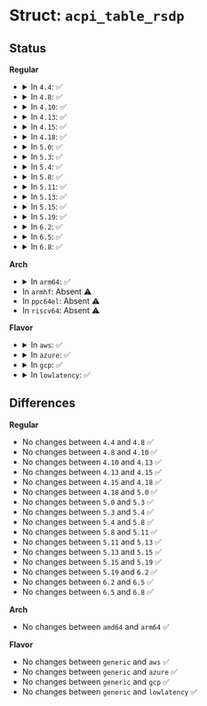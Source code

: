 # Struct: <code>acpi_table_rsdp</code>

## Status
<b>Regular</b>
<ul>
<li>
<details>
<summary>In <code>4.4</code>: ✅</summary>

```c
struct acpi_table_rsdp {
    char signature[8];
    u8 checksum;
    char oem_id[6];
    u8 revision;
    u32 rsdt_physical_address;
    u32 length;
    u64 xsdt_physical_address;
    u8 extended_checksum;
    u8 reserved[3];
};
```
</details>
</li>
<li>
<details>
<summary>In <code>4.8</code>: ✅</summary>

```c
struct acpi_table_rsdp {
    char signature[8];
    u8 checksum;
    char oem_id[6];
    u8 revision;
    u32 rsdt_physical_address;
    u32 length;
    u64 xsdt_physical_address;
    u8 extended_checksum;
    u8 reserved[3];
};
```
</details>
</li>
<li>
<details>
<summary>In <code>4.10</code>: ✅</summary>

```c
struct acpi_table_rsdp {
    char signature[8];
    u8 checksum;
    char oem_id[6];
    u8 revision;
    u32 rsdt_physical_address;
    u32 length;
    u64 xsdt_physical_address;
    u8 extended_checksum;
    u8 reserved[3];
};
```
</details>
</li>
<li>
<details>
<summary>In <code>4.13</code>: ✅</summary>

```c
struct acpi_table_rsdp {
    char signature[8];
    u8 checksum;
    char oem_id[6];
    u8 revision;
    u32 rsdt_physical_address;
    u32 length;
    u64 xsdt_physical_address;
    u8 extended_checksum;
    u8 reserved[3];
};
```
</details>
</li>
<li>
<details>
<summary>In <code>4.15</code>: ✅</summary>

```c
struct acpi_table_rsdp {
    char signature[8];
    u8 checksum;
    char oem_id[6];
    u8 revision;
    u32 rsdt_physical_address;
    u32 length;
    u64 xsdt_physical_address;
    u8 extended_checksum;
    u8 reserved[3];
};
```
</details>
</li>
<li>
<details>
<summary>In <code>4.18</code>: ✅</summary>

```c
struct acpi_table_rsdp {
    char signature[8];
    u8 checksum;
    char oem_id[6];
    u8 revision;
    u32 rsdt_physical_address;
    u32 length;
    u64 xsdt_physical_address;
    u8 extended_checksum;
    u8 reserved[3];
};
```
</details>
</li>
<li>
<details>
<summary>In <code>5.0</code>: ✅</summary>

```c
struct acpi_table_rsdp {
    char signature[8];
    u8 checksum;
    char oem_id[6];
    u8 revision;
    u32 rsdt_physical_address;
    u32 length;
    u64 xsdt_physical_address;
    u8 extended_checksum;
    u8 reserved[3];
};
```
</details>
</li>
<li>
<details>
<summary>In <code>5.3</code>: ✅</summary>

```c
struct acpi_table_rsdp {
    char signature[8];
    u8 checksum;
    char oem_id[6];
    u8 revision;
    u32 rsdt_physical_address;
    u32 length;
    u64 xsdt_physical_address;
    u8 extended_checksum;
    u8 reserved[3];
};
```
</details>
</li>
<li>
<details>
<summary>In <code>5.4</code>: ✅</summary>

```c
struct acpi_table_rsdp {
    char signature[8];
    u8 checksum;
    char oem_id[6];
    u8 revision;
    u32 rsdt_physical_address;
    u32 length;
    u64 xsdt_physical_address;
    u8 extended_checksum;
    u8 reserved[3];
};
```
</details>
</li>
<li>
<details>
<summary>In <code>5.8</code>: ✅</summary>

```c
struct acpi_table_rsdp {
    char signature[8];
    u8 checksum;
    char oem_id[6];
    u8 revision;
    u32 rsdt_physical_address;
    u32 length;
    u64 xsdt_physical_address;
    u8 extended_checksum;
    u8 reserved[3];
};
```
</details>
</li>
<li>
<details>
<summary>In <code>5.11</code>: ✅</summary>

```c
struct acpi_table_rsdp {
    char signature[8];
    u8 checksum;
    char oem_id[6];
    u8 revision;
    u32 rsdt_physical_address;
    u32 length;
    u64 xsdt_physical_address;
    u8 extended_checksum;
    u8 reserved[3];
};
```
</details>
</li>
<li>
<details>
<summary>In <code>5.13</code>: ✅</summary>

```c
struct acpi_table_rsdp {
    char signature[8];
    u8 checksum;
    char oem_id[6];
    u8 revision;
    u32 rsdt_physical_address;
    u32 length;
    u64 xsdt_physical_address;
    u8 extended_checksum;
    u8 reserved[3];
};
```
</details>
</li>
<li>
<details>
<summary>In <code>5.15</code>: ✅</summary>

```c
struct acpi_table_rsdp {
    char signature[8];
    u8 checksum;
    char oem_id[6];
    u8 revision;
    u32 rsdt_physical_address;
    u32 length;
    u64 xsdt_physical_address;
    u8 extended_checksum;
    u8 reserved[3];
};
```
</details>
</li>
<li>
<details>
<summary>In <code>5.19</code>: ✅</summary>

```c
struct acpi_table_rsdp {
    char signature[8];
    u8 checksum;
    char oem_id[6];
    u8 revision;
    u32 rsdt_physical_address;
    u32 length;
    u64 xsdt_physical_address;
    u8 extended_checksum;
    u8 reserved[3];
};
```
</details>
</li>
<li>
<details>
<summary>In <code>6.2</code>: ✅</summary>

```c
struct acpi_table_rsdp {
    char signature[8];
    u8 checksum;
    char oem_id[6];
    u8 revision;
    u32 rsdt_physical_address;
    u32 length;
    u64 xsdt_physical_address;
    u8 extended_checksum;
    u8 reserved[3];
};
```
</details>
</li>
<li>
<details>
<summary>In <code>6.5</code>: ✅</summary>

```c
struct acpi_table_rsdp {
    char signature[8];
    u8 checksum;
    char oem_id[6];
    u8 revision;
    u32 rsdt_physical_address;
    u32 length;
    u64 xsdt_physical_address;
    u8 extended_checksum;
    u8 reserved[3];
};
```
</details>
</li>
<li>
<details>
<summary>In <code>6.8</code>: ✅</summary>

```c
struct acpi_table_rsdp {
    char signature[8];
    u8 checksum;
    char oem_id[6];
    u8 revision;
    u32 rsdt_physical_address;
    u32 length;
    u64 xsdt_physical_address;
    u8 extended_checksum;
    u8 reserved[3];
};
```
</details>
</li>
</ul>
<b>Arch</b>
<ul>
<li>
<details>
<summary>In <code>arm64</code>: ✅</summary>

```c
struct acpi_table_rsdp {
    char signature[8];
    u8 checksum;
    char oem_id[6];
    u8 revision;
    u32 rsdt_physical_address;
    u32 length;
    u64 xsdt_physical_address;
    u8 extended_checksum;
    u8 reserved[3];
};
```
</details>
</li>
<li>
In <code>armhf</code>: Absent ⚠️
</li>
<li>
In <code>ppc64el</code>: Absent ⚠️
</li>
<li>
In <code>riscv64</code>: Absent ⚠️
</li>
</ul>
<b>Flavor</b>
<ul>
<li>
<details>
<summary>In <code>aws</code>: ✅</summary>

```c
struct acpi_table_rsdp {
    char signature[8];
    u8 checksum;
    char oem_id[6];
    u8 revision;
    u32 rsdt_physical_address;
    u32 length;
    u64 xsdt_physical_address;
    u8 extended_checksum;
    u8 reserved[3];
};
```
</details>
</li>
<li>
<details>
<summary>In <code>azure</code>: ✅</summary>

```c
struct acpi_table_rsdp {
    char signature[8];
    u8 checksum;
    char oem_id[6];
    u8 revision;
    u32 rsdt_physical_address;
    u32 length;
    u64 xsdt_physical_address;
    u8 extended_checksum;
    u8 reserved[3];
};
```
</details>
</li>
<li>
<details>
<summary>In <code>gcp</code>: ✅</summary>

```c
struct acpi_table_rsdp {
    char signature[8];
    u8 checksum;
    char oem_id[6];
    u8 revision;
    u32 rsdt_physical_address;
    u32 length;
    u64 xsdt_physical_address;
    u8 extended_checksum;
    u8 reserved[3];
};
```
</details>
</li>
<li>
<details>
<summary>In <code>lowlatency</code>: ✅</summary>

```c
struct acpi_table_rsdp {
    char signature[8];
    u8 checksum;
    char oem_id[6];
    u8 revision;
    u32 rsdt_physical_address;
    u32 length;
    u64 xsdt_physical_address;
    u8 extended_checksum;
    u8 reserved[3];
};
```
</details>
</li>
</ul>

## Differences
<b>Regular</b>
<ul>
<li>
No changes between <code>4.4</code> and <code>4.8</code> ✅
</li>
<li>
No changes between <code>4.8</code> and <code>4.10</code> ✅
</li>
<li>
No changes between <code>4.10</code> and <code>4.13</code> ✅
</li>
<li>
No changes between <code>4.13</code> and <code>4.15</code> ✅
</li>
<li>
No changes between <code>4.15</code> and <code>4.18</code> ✅
</li>
<li>
No changes between <code>4.18</code> and <code>5.0</code> ✅
</li>
<li>
No changes between <code>5.0</code> and <code>5.3</code> ✅
</li>
<li>
No changes between <code>5.3</code> and <code>5.4</code> ✅
</li>
<li>
No changes between <code>5.4</code> and <code>5.8</code> ✅
</li>
<li>
No changes between <code>5.8</code> and <code>5.11</code> ✅
</li>
<li>
No changes between <code>5.11</code> and <code>5.13</code> ✅
</li>
<li>
No changes between <code>5.13</code> and <code>5.15</code> ✅
</li>
<li>
No changes between <code>5.15</code> and <code>5.19</code> ✅
</li>
<li>
No changes between <code>5.19</code> and <code>6.2</code> ✅
</li>
<li>
No changes between <code>6.2</code> and <code>6.5</code> ✅
</li>
<li>
No changes between <code>6.5</code> and <code>6.8</code> ✅
</li>
</ul>
<b>Arch</b>
<ul>
<li>
No changes between <code>amd64</code> and <code>arm64</code> ✅
</li>
</ul>
<b>Flavor</b>
<ul>
<li>
No changes between <code>generic</code> and <code>aws</code> ✅
</li>
<li>
No changes between <code>generic</code> and <code>azure</code> ✅
</li>
<li>
No changes between <code>generic</code> and <code>gcp</code> ✅
</li>
<li>
No changes between <code>generic</code> and <code>lowlatency</code> ✅
</li>
</ul>

